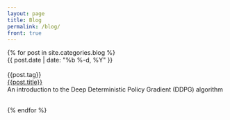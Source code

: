 ```yaml
---
layout: page
title: Blog
permalink: /blog/
front: true
---
```


<div class="home">
  {% for post in site.categories.blog %}
  <div class="post postContent">
    <div  class="postDate"><time datetime="{{ post.date | date_to_xmlschema }}" itemprop="datePublished">{{ post.date | date: "%b %-d, %Y" }}</time>
    </div><br>
    <div class="postDay">
      {{post.tag}}
    </div>
    <div class="postTitle">
    <a class='postLink' href="{{site.url}}{{site.baseurl}}{{post.url}}">{{post.title}}</a>
    </div>
    <div class="postExt">
        An introduction to the Deep Deterministic Policy Gradient (DDPG) algorithm
    </div>
    <br>

  </div>


  {% endfor %}
</div>



